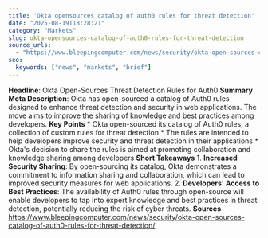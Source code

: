 ```yaml
---
title: 'Okta opensources catalog of auth0 rules for threat detection'
date: "2025-08-19T18:28:21"
category: "Markets"
slug: okta-opensources-catalog-of-auth0-rules-for-threat-detection
source_urls:
  - "https://www.bleepingcomputer.com/news/security/okta-open-sources-catalog-of-auth0-rules-for-threat-detection/"
seo:
  keywords: ["news", "markets", "brief"]
---
```

**Headline**: Okta Open-Sources Threat Detection Rules for Auth0  **Summary Meta Description**: Okta has open-sourced a catalog of Auth0 rules designed to enhance threat detection and security in web applications. The move aims to improve the sharing of knowledge and best practices among developers.  **Key Points**  * Okta open-sourced its catalog of Auth0 rules, a collection of custom rules for threat detection * The rules are intended to help developers improve security and threat detection in their applications * Okta's decision to share the rules is aimed at promoting collaboration and knowledge sharing among developers  **Short Takeaways**  1. **Increased Security Sharing**: By open-sourcing its catalog, Okta demonstrates a commitment to information sharing and collaboration, which can lead to improved security measures for web applications. 2. **Developers' Access to Best Practices**: The availability of Auth0 rules through open-source will enable developers to tap into expert knowledge and best practices in threat detection, potentially reducing the risk of cyber threats.  **Sources** https://www.bleepingcomputer.com/news/security/okta-open-sources-catalog-of-auth0-rules-for-threat-detection/ 
